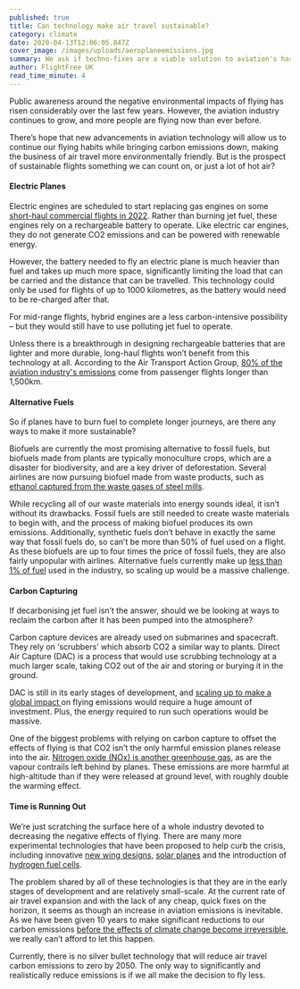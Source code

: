 ```yaml
---
published: true
title: Can technology make air travel sustainable?
category: climate
date: 2020-04-13T12:06:05.847Z
cover_image: /images/uploads/aeroplaneemissions.jpg
summary: We ask if techno-fixes are a viable solution to aviation's harmful emissions.
author: FlightFree UK
read_time_minute: 4
---
```

Public awareness around the negative environmental impacts of flying has risen considerably over the last few years. However, the aviation industry continues to grow, and more people are flying now than ever before. 

There’s hope that new advancements in aviation technology will allow us to continue our flying habits while bringing carbon emissions down, making the business of air travel more environmentally friendly. But is the prospect of sustainable flights something we can count on, or just a lot of hot air?

#### Electric Planes

Electric engines are scheduled to start replacing gas engines on some [short-haul commercial flights in 2022](https://www.weforum.org/agenda/2019/08/aviation-electric-planes-climate-change/). Rather than burning jet fuel, these engines rely on a rechargeable battery to operate. Like electric car engines, they do not generate CO2 emissions and can be powered with renewable energy.

However, the battery needed to fly an electric plane is much heavier than fuel and takes up much more space, significantly limiting the load that can be carried and the distance that can be travelled. This technology could only be used for flights of up to 1000 kilometres, as the battery would need to be re-charged after that. 

For mid-range flights, hybrid engines are a less carbon-intensive possibility – but they would still have to use polluting jet fuel to operate.

Unless there is a breakthrough in designing rechargeable batteries that are lighter and more durable, long-haul flights won’t benefit from this technology at all. According to the Air Transport Action Group, [80% of the aviation industry's emissions](https://www.atag.org/facts-figures.html) come from passenger flights longer than 1,500km.

#### **Alternative Fuels**

So if planes have to burn fuel to complete longer journeys, are there any ways to make it more sustainable?

Biofuels are currently the most promising alternative to fossil fuels, but biofuels made from plants are typically monoculture crops, which are a disaster for biodiversity, and are a key driver of deforestation. Several airlines are now pursuing biofuel made from waste products, such as [ethanol captured from the waste gases of steel mills](https://skynrg.com/sustainable-aviation-fuel/saf/).

While recycling all of our waste materials into energy sounds ideal, it isn’t without its drawbacks. Fossil fuels are still needed to create waste materials to begin with, and the process of making biofuel produces its own emissions. Additionally, synthetic fuels don’t behave in exactly the same way that fossil fuels do, so can’t be more than 50% of fuel used on a flight. As these biofuels are up to four times the price of fossil fuels, they are also fairly unpopular with airlines. Alternative fuels currently make up [less than 1% of fuel](https://www.economist.com/the-economist-explains/2018/03/15/why-arent-all-commercial-flights-powered-by-sustainable-fuel) used in the industry, so scaling up would be a massive challenge.

#### **Carbon Capturing**

If decarbonising jet fuel isn’t the answer, should we be looking at ways to reclaim the carbon after it has been pumped into the atmosphere?

Carbon capture devices are already used on submarines and spacecraft. They rely on ‘scrubbers’ which absorb CO2 a similar way to plants. Direct Air Capture (DAC) is a process that would use scrubbing technology at a much larger scale, taking CO2 out of the air and storing or burying it in the ground.

DAC is still in its early stages of development, and [scaling up to make a global impact ](https://www.theguardian.com/science/2019/nov/24/can-we-fly-and-have-net-zero-emissions-air-industry-e-fan-x-rolls-royce-engines-kerosine-carbon-2050)on flying emissions would require a huge amount of investment. Plus, the energy required to run such operations would be massive.

One of the biggest problems with relying on carbon capture to offset the effects of flying is that CO2 isn’t the only harmful emission planes release into the air. [Nitrogen oxide (NOx) is another greenhouse gas](https://www.biologicaldiversity.org/programs/climate_law_institute/transportation_and_global_warming/airplane_emissions/), as are the vapour contrails left behind by planes. These emissions are more harmful at high-altitude than if they were released at ground level, with roughly double the warming effect.

#### **Time is Running Out**

We’re just scratching the surface here of a whole industry devoted to decreasing the negative effects of flying. There are many more experimental technologies that have been proposed to help curb the crisis, including innovative [new wing designs](http://news.mit.edu/2019/engineers-demonstrate-lighter-flexible-airplane-wing-0401), [solar planes](https://www.smithsonianmag.com/innovation/inside-first-solar-powered-flight-around-world-180968000/) and the introduction of [hydrogen fuel cells](https://www.forbes.com/sites/jeremybogaisky/2019/08/14/zeroavia-alakai-hydrogen-fuel-cell/).

The problem shared by all of these technologies is that they are in the early stages of development and are relatively small-scale. At the current rate of air travel expansion and with the lack of any cheap, quick fixes on the horizon, it seems as though an increase in aviation emissions is inevitable. As we have been given 10 years to make significant reductions to our carbon emissions [before the effects of climate change become irreversible](https://www.theguardian.com/environment/2018/oct/08/global-warming-must-not-exceed-15c-warns-landmark-un-report), we really can’t afford to let this happen.

Currently, there is no silver bullet technology that will reduce air travel carbon emissions to zero by 2050. The only way to significantly and realistically reduce emissions is if we all make the decision to fly less.
